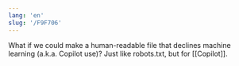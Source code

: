 ```yaml
---
lang: 'en'
slug: '/F9F706'
---
```


What if we could make a human-readable file that declines machine learning (a.k.a. Copilot use)?
Just like robots.txt, but for [[Copilot]].

